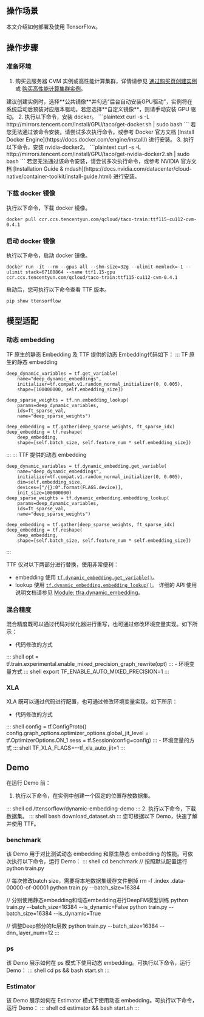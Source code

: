 ## 操作场景
本文介绍如何部署及使用 TensorFlow。


## 操作步骤

### 准备环境
1. 购买云服务器 CVM 实例或高性能计算集群，详情请参见 [通过购买页创建实例](https://cloud.tencent.com/document/product/213/4855) 或 [购买高性能计算集群实例](https://cloud.tencent.com/document/product/386/63434)。
<dx-alert infotype="explain" title="">
建议创建实例时，选择**公共镜像**并勾选“后台自动安装GPU驱动”，实例将在系统启动后预装对应版本驱动。若您选择**自定义镜像**，则请手动安装 GPU 驱动。
</dx-alert>
2. 执行以下命令，安装 docker。
```plaintext
curl -s -L http://mirrors.tencent.com/install/GPU/taco/get-docker.sh | sudo bash
```
若您无法通过该命令安装，请尝试多次执行命令，或参考 Docker 官方文档 [Install Docker Engine](https://docs.docker.com/engine/install/) 进行安装。
3. 执行以下命令，安装 nvidia-docker2。
```plaintext
curl -s -L http://mirrors.tencent.com/install/GPU/taco/get-nvidia-docker2.sh | sudo bash
```
若您无法通过该命令安装，请尝试多次执行命令，或参考 NVIDIA 官方文档 [Installation Guide & mdash](https://docs.nvidia.com/datacenter/cloud-native/container-toolkit/install-guide.html) 进行安装。

### 下载 docker 镜像
执行以下命令，下载 docker 镜像。
```plaintext
docker pull ccr.ccs.tencentyun.com/qcloud/taco-train:ttf115-cu112-cvm-0.4.1
```

### 启动 docker 镜像
执行以下命令，启动 docker 镜像。
```plaintext
docker run -it --rm --gpus all --shm-size=32g --ulimit memlock=-1 --ulimit stack=67108864 --name ttf1.15-gpu ccr.ccs.tencentyun.com/qcloud/taco-train:ttf115-cu112-cvm-0.4.1
```
启动后，您可执行以下命令查看 TTF 版本。
```plaintext
pip show ttensorflow
```


## 模型适配

### 动态 embedding
TF 原生的静态 Embedding 及 TTF 提供的动态 Embedding代码如下：
<dx-tabs>
::: TF 原生的静态 embedding

```
deep_dynamic_variables = tf.get_variable(
    name="deep_dynamic_embeddings",
    initializer=tf.compat.v1.random_normal_initializer(0, 0.005),
    shape=[100000000, self.embedding_size])
    
deep_sparse_weights = tf.nn.embedding_lookup(
    params=deep_dynamic_variables,
    ids=ft_sparse_val,
    name="deep_sparse_weights")
    
deep_embedding = tf.gather(deep_sparse_weights, ft_sparse_idx)
deep_embedding = tf.reshape(
    deep_embedding,
    shape=[self.batch_size, self.feature_num * self.embedding_size])
```


:::
::: TTF 提供的动态 embedding

```
deep_dynamic_variables = tf.dynamic_embedding.get_variable(       
    name="deep_dynamic_embeddings",                               
    initializer=tf.compat.v1.random_normal_initializer(0, 0.005), 
    dim=self.embedding_size,                                      
    devices=["/{}:0".format(FLAGS.device)],                       
    init_size=100000000)                                           
deep_sparse_weights = tf.dynamic_embedding.embedding_lookup(      
    params=deep_dynamic_variables,                                
    ids=ft_sparse_val,                                            
    name="deep_sparse_weights")   
       
deep_embedding = tf.gather(deep_sparse_weights, ft_sparse_idx)    
deep_embedding = tf.reshape(
    deep_embedding,
    shape=[self.batch_size, self.feature_num * self.embedding_size])
```

:::
</dx-tabs>

TTF 仅对以下两部分进行替换，使用非常便利：
-  embedding 使用 [`tf.dynamic_embedding.get_variable()`](https://github.com/tensorflow/recommenders-addons/blob/master/docs/api_docs/tfra/dynamic_embedding/get_variable.md)。
- lookup 使用 [`tf.dynamic_embedding.embedding_lookup()`](https://github.com/tensorflow/recommenders-addons/blob/master/docs/api_docs/tfra/dynamic_embedding/embedding_lookup.md)。
详细的 API 使用说明文档请参见 [Module: tfra.dynamic_embedding](https://github.com/tensorflow/recommenders-addons/blob/master/docs/api_docs/tfra/dynamic_embedding.md)。

### 混合精度

混合精度既可以通过代码对优化器进行重写，也可通过修改环境变量实现。如下所示：
- 代码修改的方式
<dx-codeblock>
:::  shell
opt = tf.train.experimental.enable_mixed_precision_graph_rewrite(opt)
:::
</dx-codeblock>
- 环境变量方式
<dx-codeblock>
:::  shell
export TF_ENABLE_AUTO_MIXED_PRECISION=1
:::
</dx-codeblock>

### XLA
XLA 既可以通过代码进行配置，也可通过修改环境变量实现。如下所示：
- 代码修改的方式
<dx-codeblock>
:::  shell
config = tf.ConfigProto()
config.graph_options.optimizer_options.global_jit_level = tf.OptimizerOptions.ON_1
sess = tf.Session(config=config)
:::
</dx-codeblock>
- 环境变量的方式
<dx-codeblock>
:::  shell
TF_XLA_FLAGS=--tf_xla_auto_jit=1
:::
</dx-codeblock>


## Demo
在运行 Demo 前：
1. 执行以下命令，在实例中创建一个固定的位置存放数据集。
<dx-codeblock>
:::  shell
cd /ttensorflow/dynamic-embedding-demo
:::
</dx-codeblock>
2. 执行以下命令，下载数据集。
<dx-codeblock>
:::  shell
bash download_dataset.sh 
:::
</dx-codeblock>
您可根据以下 Demo，快速了解并使用 TTF。

### benchmark
该 Demo 用于对比测试动态 embedding 和原生静态 embedding 的性能。可依次执行以下命令，运行 Demo：
<dx-codeblock>
:::  shell
cd benchmark
// 按照默认配置运行
python train.py

// 每次修改batch size，需要将本地数据集缓存文件删掉
rm -f .index .data-00000-of-00001
python train.py --batch_size=16384

// 分别使用静态embedding和动态embedding进行DeepFM模型训练
python train.py --batch_size=16384 --is_dynamic=False
python train.py --batch_size=16384 --is_dynamic=True

// 调整Deep部分的fc层数
python train.py --batch_size=16384 --dnn_layer_num=12
:::
</dx-codeblock>

### ps
该 Demo 展示如何在 ps 模式下使用动态 embedding。可执行以下命令，运行 Demo：
<dx-codeblock>
:::  shell
cd ps && bash start.sh
:::
</dx-codeblock>

### Estimator
该 Demo 展示如何在 Estimator 模式下使用动态 embedding。可执行以下命令，运行 Demo：
<dx-codeblock>
:::  shell
cd estimator && bash start.sh
:::
</dx-codeblock>




